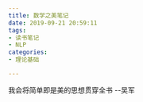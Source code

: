 ```yaml
---
title: 数学之美笔记
date: 2019-09-21 20:59:11
tags:
- 读书笔记
- NLP
categories:
- 理论基础

---
```






我会将简单即是美的思想贯穿全书            --吴军



